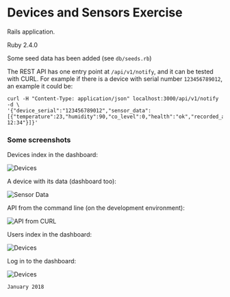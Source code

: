 Devices and Sensors Exercise
============================

Rails application.

Ruby 2.4.0

Some seed data has been added (see `db/seeds.rb`)

The REST API has one entry point at `/api/v1/notify`, and it can be tested with CURL. For example if there is a device with serial number `123456789012`, an example it could be:

    curl -H "Content-Type: application/json" localhost:3000/api/v1/notify -d \
    '{"device_serial":"123456789012","sensor_data":[{"temperature":23,"humidity":90,"co_level":0,"health":"ok","recorded_at":"2018/01/10 12:34"}]}'

### Some screenshots

Devices index in the dashboard:

![Devices](https://raw.githubusercontent.com/CarlosCD/exer-sensors/master/doc/devices_index.png)

A device with its data (dashboard too):

![Sensor Data](https://raw.githubusercontent.com/CarlosCD/exer-sensors/master/doc/devices_show.png)

API from the command line (on the development environment):

![API from CURL](https://raw.githubusercontent.com/CarlosCD/exer-sensors/master/doc/api_access_from_curl.png)

Users index in the dashboard:

![Devices](https://raw.githubusercontent.com/CarlosCD/exer-sensors/master/doc/users_index.png)

Log in to the dashboard:

![Devices](https://raw.githubusercontent.com/CarlosCD/exer-sensors/master/doc/log_in.png)



`January 2018`
